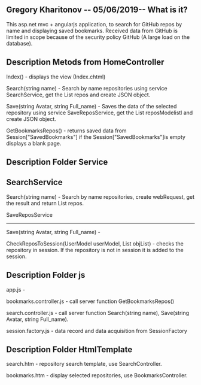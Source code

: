 
Gregory Kharitonov -- 05/06/2019--
What is it?
----------
This asp.net mvc + angularjs application, to search for GitHub repos by name
and displaying saved bookmarks. Received data from GitHub is limited in scope 
because of the security policy GitHub (A large load on the database).

Description Metods from HomeController
----------

Index() - displays the view (Index.chtml)

Search(string name) - Search by name repositories using service SearchService,
get the List<ReposModel> repos and create JSON object.

Save(string Avatar, string Full_name) - Saves the data of the selected repository
using service SaveReposService, get the  List<ReposModel> reposModelistl 
and create JSON object.

GetBookmarksRepos() - returns saved data from Session["SavedBookmarks"] if the 
Session["SavedBookmarks"]is empty displays a blank page.

Description Folder Service
----------

SearchService
----------

Search(string name) - Search by name repositories, create webRequest, get the result 
and return List<ReposModel> repos.

SaveReposService

----------

Save(string Avatar, string Full_name) - 

CheckReposToSession(UserModel userModel, List<UserModel> objList) - checks 
the repository in session. If the repository is not in session it is added to 
the session.

Description Folder js
----------

app.js - 

bookmarks.controller.js - call server function GetBookmarksRepos()

search.controller.js - call server function Search(string name), 
Save(string Avatar, string Full_name).

session.factory.js - data record and data acquisition from SessionFactory

Description Folder HtmlTemplate
----------

search.htm - repository search template, use SearchController.

bookmarks.htm - display selected repositories,  use BookmarksController.







